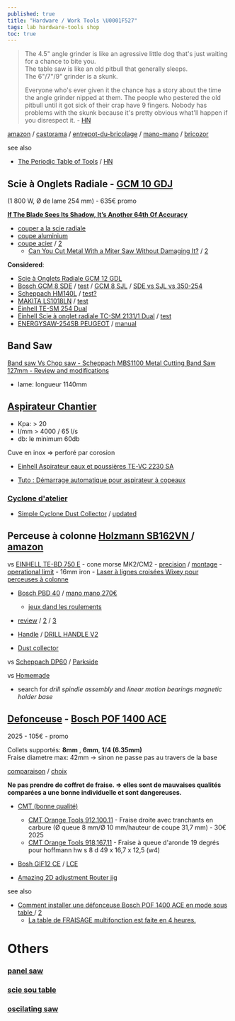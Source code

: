 ```yaml
---
published: true
title: "Hardware / Work Tools \U0001F527"
tags: lab hardware-tools shop
toc: true
---
```

> The 4.5" angle grinder is like an agressive little dog that's just waiting for a chance to bite you.  
> The table saw is like an old pitbull that generally sleeps.  
> The 6"/7"/9" grinder is a skunk.  
>
> Everyone who's ever given it the chance has a story about the time the angle grinder nipped at them. The people who pestered the old pitbull until it got sick of their crap have 9 fingers. Nobody has problems with the skunk because it's pretty obvious what'll happen if you disrespect it. - [HN](https://news.ycombinator.com/item?id=41593762)

[amazon](https://www.amazon.fr/) / [castorama](https://www.castorama.fr/) / [entrepot-du-bricolage](https://www.entrepot-du-bricolage.fr/) / [mano-mano](https://www.manomano.fr/) / [bricozor](https://www.bricozor.com/)

see also
- [	The Periodic Table of Tools](https://periodictableoftools.com/index.html) / [HN](https://news.ycombinator.com/item?id=38421044)

## Scie à Onglets Radiale - [GCM 10 GDJ](https://www.amazon.fr/gp/product/B08GKYN2LM/ref=ox_sc_saved_title_2?smid=A1X6FK5RDHNB96&psc=1) 
(1 800 W, Ø de lame 254 mm) - 635€ promo

[**If The Blade Sees Its Shadow, It’s Another 64th Of Accuracy**](https://hackaday.com/2022/09/11/if-the-blade-sees-its-shadow-its-another-64th-of-accuracy/)

- [couper a la scie radiale](https://www.youtube.com/watch?v=QLYCeIpjXWw)
- [coupe aluminium](https://askinglot.com/can-i-put-a-metal-cutting-blade-on-my-mitre-saw)
- [coupe acier](https://www.youtube.com/watch?v=kJbt9unnjOo) / [2](https://www.youtube.com/watch?v=TkvU6Dg6ivg)
	- [Can You Cut Metal With a Miter Saw Without Damaging It?](https://thetoolscout.com/can-you-cut-metal-with-a-miter-saw/) / [2](https://handyman.guide/cutting-metal-with-miter-saw-how/)

**Considered**:
- [Scie à Onglets Radiale GCM 12 GDL ](https://www.amazon.fr/Bosch-Professional-0601B23600-radiale-onglet/dp/B005ZMLKFW/ref=sr_1_5?__mk_fr_FR=%C3%85M%C3%85%C5%BD%C3%95%C3%91&keywords=scie%2Bradiale%2Bbosch&qid=1638552965&sr=8-5&th=1) 
- [Bosch GCM 8 SDE](https://www.amazon.fr/Bosch-Professional-Radiale-Onglet-0601B19200/dp/B013WAV8W8/ref=sr_1_13?__mk_fr_FR=%C3%85M%C3%85%C5%BD%C3%95%C3%91&crid=1O6PMV4XM6I2O&keywords=scie+onglet&qid=1651934990&sprefix=scie+onglet%2Caps%2C175&sr=8-13) / [test](https://www.youtube.com/watch?v=PZWsIqAiGcQ) / [GCM 8 SJL](https://www.youtube.com/watch?v=jE92OBuF-3s) / [ SDE vs SJL vs 350-254  ](https://www.bosch-professional.com/gb/en/community/category/can-t-decide-between-gcm-8-sde-and-gcm-8-sjl-mitre-saws/14916744-t#main)
- [Scheppach HM140L](https://www.amazon.fr/Scheppach-HM140L-Scie-onglet-2000/dp/B07XFFHBWJ/ref=cm_cr_arp_d_product_top?ie=UTF8) / [test?](https://www.youtube.com/watch?v=OIoJENd982Q)
- [MAKITA LS1018LN](https://www.amazon.fr/Makita-LS1018LN-Scie-Onglet-Bleu/dp/B07RFM5YKM/ref=sr_1_33?__mk_fr_FR=%C3%85M%C3%85%C5%BD%C3%95%C3%91&crid=1O6PMV4XM6I2O&keywords=scie+onglet&qid=1651934990&sprefix=scie+onglet%2Caps%2C175&sr=8-33) / [test](https://www.youtube.com/watch?v=V0QGDsxQ1KI)
- [Einhell TE-SM 254 Dual](https://www.amazon.fr/Einhell-puissance-fonction-%C2%AB-Spindle-Lock-%C2%BB-tungst%C3%A8ne/dp/B082MN9TVD/ref=sr_1_9?__mk_fr_FR=%C3%85M%C3%85%C5%BD%C3%95%C3%91&crid=1O6PMV4XM6I2O&keywords=scie%2Bonglet&qid=1651934990&sprefix=scie%2Bonglet%2Caps%2C175&sr=8-9&th=1)
- [Einhell Scie à onglet radiale TC-SM 2131/1 Dual](https://www.amazon.fr/Einhell-TC-SM-2131-glissi%C3%A8re-dispositif-tungst%C3%A8ne/dp/B0816WP4JW/ref=sr_1_5?__mk_fr_FR=%C3%85M%C3%85%C5%BD%C3%95%C3%91&crid=1O6PMV4XM6I2O&keywords=scie+onglet&qid=1651934990&sprefix=scie+onglet%2Caps%2C175&sr=8-5) / [test]()
- [ENERGYSAW-254SB PEUGEOT](https://www.bricozor.com/scie-onglets-radiale-double-inclinaison-energysaw-254sb-peugeot.html) / [manual](https://manuall.co.uk/peugeot-energysaw-254sb-mitre-saw/)
    
## Band Saw 
[Band saw Vs Chop saw - Scheppach MBS1100 Metal Cutting Band Saw 127mm - Review and modifications](https://www.youtube.com/watch?v=X5_m1PGU_Js&list=LL&index=8)

- lame: longueur 1140mm

## [Aspirateur Chantier](https://www.youtube.com/watch?v=f_aXEV_BllU)

- Kpa: > 20
- l/mm > 4000 / 65 l/s
- db: le minimum 60db

Cuve en inox => perforé par corosion

- [Einhell Aspirateur eaux et poussières TE-VC 2230 SA ](https://www.amazon.fr/gp/product/B00BLZVL7E)

- [Tuto : Démarrage automatique pour aspirateur à copeaux](https://www.youtube.com/watch?v=wGa-r4M88k0)

### [Cyclone d'atelier](https://www.youtube.com/watch?v=ZUT4XFnr1cc)

- [Simple Cyclone Dust Collector](https://www.youtube.com/watch?v=1WnitgYFnE0) / [updated](https://www.youtube.com/watch?v=BeU4nqSJtBY)


## Perceuse à colonne [ Holzmann SB162VN ](https://www.youtube.com/watch?v=vBOyEKgupxM) / [amazon](https://www.amazon.fr/Holzmann-Perceuse-variateur-affichage-SB162VN-230V/dp/B0797TGW49/ref=cm_cr_arp_d_product_top?ie=UTF8)

vs [EINHELL TE-BD 750 E](https://www.youtube.com/watch?v=2tvq04D1oBw) - cone morse MK2/CM2
	- [precision](https://www.youtube.com/watch?v=twAIaMYnSGo) / [montage](https://www.youtube.com/watch?v=JlSuew2QfWk)
    - [operational limit](https://www.youtube.com/watch?v=2EgIfgauEmk) - 16mm iron
    - [Laser à lignes croisées Wixey pour perceuses à colonne ](https://www.dictum.com/fr/outils-electriques-et-accessoires-forage/laser-a-lignes-croisees-wixey-pour-perceuses-a-colonne-721055)
    

- [Bosch PBD 40](https://www.bricolage-facile.net/test-avis-perceuse-a-colonne-pbd-40-bosch/) / [mano mano 270€](https://www.manomano.fr/p/perceuse-a-colonne-pbd40-bosch-51376)
	- [jeux dand les roulements](https://www.youtube.com/watch?v=RAcDacXRhWU)

- [review](https://www.woodworkforums.com/f171/bosch-pbd-40-bench-drill-218092) / [2](https://www.woodworkforums.com/f155/bosch-710w-corded-bench-drill-211213) / [3](https://www.youtube.com/watch?v=8ypXCasAaVw)
- [Handle](https://www.thingiverse.com/thing:4190421) / [DRILL HANDLE V2](https://www.thingiverse.com/thing:3732317)
- [Dust collector ](https://www.thingiverse.com/thing:4063290)

vs [Scheppach DP60](https://www.youtube.com/watch?v=BTVz-uoeb8M) / [Parkside](https://www.youtube.com/watch?v=C--KbdsqSUA)

vs [Homemade](https://www.youtube.com/watch?v=a2kIJDhhZrg)
- search for _drill spindle assembly_ and _linear motion bearings_ _magnetic holder base_

## [Defonceuse](https://www.youtube.com/watch?v=flZ-Px6bhTE&list=PLg8aH9tX2qI_ld44t1rS3qaXNN2OkvzfX&index=1) - [Bosch POF 1400 ACE](https://www.amazon.fr/Bosch-D%C3%A9fonceuse-POF-1400-%C3%A9lectronique/dp/B000W34ZEW)
2025 - 105€ - promo

Collets supportés: **8mm** , **6mm**, **1/4 (6.35mm)**  
Fraise diametre max: 42mm -> sinon ne passe pas au travers de la base

[comparaison](https://www.youtube.com/watch?v=WCjzFpG2Anw) / [choix](https://tout-en-bois.com/10-conseils-pour-bien-choisir-une-defonceuse/) 

**Ne pas prendre de coffret de fraise. => elles sont de mauvaises qualités comparées a une bonne individuelle et sont dangereuses.**
- [CMT (bonne qualité)](https://www.cmtorangetools.com/eu-fr/fraises-industrielles-pour-defonceuses)
	- [CMT Orange Tools 912.100.11](https://www.amazon.fr/dp/B00JBJFJQ6) - Fraise droite avec tranchants en carbure (Ø queue 8 mm/Ø 10 mm/hauteur de coupe 31,7 mm) - 30€ 2025
    - [CMT Orange Tools 918,167,11](https://www.amazon.fr/dp/B00K5RUGUM) - Fraise à queue d'aronde 19 degrés pour hoffmann hw s 8 d 49 x 16,7 x 12,5 (w4) 

- [Bosh GIF12 CE](https://www.amazon.fr/Bosch-Professional-0601626000-D%C3%A9fonceuse-10000-24000/dp/B00IZ8RS5Y?th=1) / [LCE](https://www.amazon.fr/Bosch-Professional-Oberfr%C3%A4se-GOF-1250/dp/B00IZ8VODQ/ref=psdc_1716189031_t1_B00IZ8RS5Y)
- [Amazing 2D adjustment Router jig](https://www.youtube.com/watch?v=GXhKcPUyc8c)

see also
- [ Comment installer une défonceuse Bosch POF 1400 ACE en mode sous table ](https://www.youtube.com/watch?v=AkSFoIiS2lU) / [2](https://www.youtube.com/watch?v=AoIzba5UG8k)
	- [ La table de FRAISAGE multifonction est faite en 4 heures. ](https://www.youtube.com/watch?v=CrjwJjnD-p0&t=21s)
    
# Others

### [panel saw](https://www.youtube.com/watch?v=sa2I0vUCXsE)

### [scie sou table](https://www.youtube.com/watch?v=_kX8xAWHdsY)

### [oscilating saw](https://www.youtube.com/watch?v=SgCam8t3670)
